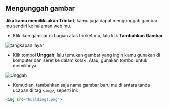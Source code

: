 ## Mengunggah gambar

**Jika kamu memiliki akun Trinket**, kamu juga dapat mengunggah gambar mu sendiri ke halaman web mu.

+ Klik ikon gambar di bagian atas trinket mu, lalu klik **Tambahkan Gambar**.

![tangkapan layar](images/story-upload.png)

+ Klik tombol **Unggah**, lalu temukan gambar yang ingin kamu gunakan di komputer dan seret ke dalam kotak. Atau, gunakan tombol untuk memilihnya.

![Unggah](images/upload-image.png)

+ Kemudian, tambahkan saja nama gambar baru mu di antara tanda ucapan di tag `<img>`, seperti ini:

```html
<img src="buildings.png">
```